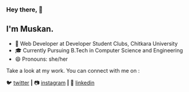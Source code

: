 ### Hey there, 👋

## I'm Muskan. 

<!--
**goyalmuskan/goyalmuskan** is a ✨ _special_ ✨ repository because its `README.md` (this file) appears on your GitHub profile. -->

- 🔭 Web Developer at Developer Student Clubs, Chitkara University
- 🎓 Currently Pursuing B.Tech in Computer Science and Engineering
- 😄 Pronouns: she/her

Take a look at my work. You can connect with me on :

🐦 [twitter][twitter] **|** 
📷 [instagram][instagram] **|** 
👔 [linkedin][linkedin]

[twitter]: https://twitter.com/muskangoyal_
[instagram]: https://instagram.com/muskan_goyal
[linkedin]: https://linkedin.com/in/goyalmuskan
